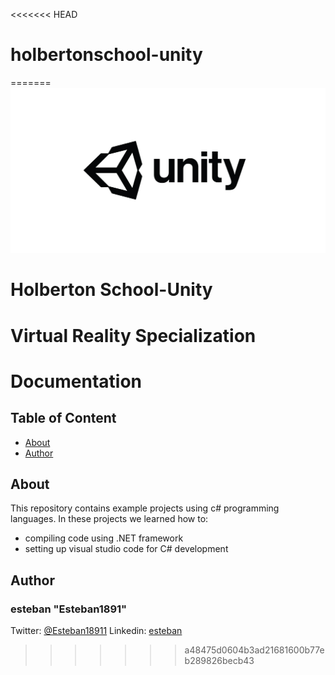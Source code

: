 <<<<<<< HEAD
# holbertonschool-unity
=======
![](https://github.com/alzheimeer/holbertonschool-unity/blob/master/unity.jpg)
# Holberton School-Unity 
# Virtual Reality Specialization

# Documentation

## Table of Content
* [About](#about)
* [Author](#author)

## About
This repository contains example projects using c# programming languages. In these projects we learned how to:
  - compiling code using .NET framework
  - setting up visual studio code for C# development


## Author
### esteban "Esteban1891" 
 Twitter: [@Esteban18911](https://twitter.com/Esteban18911) Linkedin: [esteban](https://www.linkedin.com/in/estebandelahoz)
>>>>>>> a48475d0604b3ad21681600b77eb289826becb43
